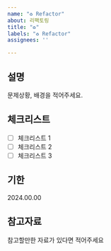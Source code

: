```yaml
---
name: "♻️ Refactor"
about: 리팩토링
title: "♻️"
labels: "♻️ Refactor"
assignees: ''

---
```


## 설명
문제상황, 배경을 적어주세요.


## 체크리스트
- [ ] 체크리스트 1
- [ ] 체크리스트 2
- [ ] 체크리스트 3

## 기한
2024.00.00

## 참고자료
참고할만한 자료가 있다면 적어주세요
